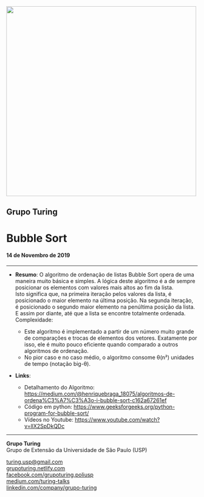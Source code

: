 <img src="https://i.ibb.co/DtHQ3FG/802x265-Logo-GT.png" width="500">

## Grupo Turing
# Bubble Sort

#### 14 de Novembro de 2019
---

- **Resumo**:
O algoritmo de ordenação de listas Bubble Sort opera de uma maneira muito básica e simples. A lógica deste algoritmo é a de sempre posicionar os elementos com valores mais altos ao fim da lista.  
Isto significa que, na primeira iteração pelos valores da lista, é posicionado o maior elemento na última posição. Na segunda iteração, é posicionado o segundo maior elemento na penúltima posição da lista. E assim por diante, até que a lista se encontre totalmente ordenada.  
Complexidade:  
    - Este algoritmo é implementado a partir de um número  muito grande de comparações e trocas de elementos dos vetores. Exatamente por isso, ele é muito pouco eficiente quando comparado a outros algoritmos  de ordenação.
    - No pior caso e no caso médio, o algoritmo consome θ(n²) unidades de tempo (notação big-θ).  


- **Links**:
    - Detalhamento do Algoritmo: <https://medium.com/@henriquebraga_18075/algoritmos-de-ordena%C3%A7%C3%A3o-i-bubble-sort-c162a67261ef>
    - Código em python: <https://www.geeksforgeeks.org/python-program-for-bubble-sort/>
    - Vídeos no Youtube: <https://www.youtube.com/watch?v=llX2SpDkQDc>

---
**Grupo Turing**  
Grupo de Extensão da Universidade de São Paulo (USP)

[turing.usp@gmail.com](turing.usp@gmail.com)  
[grupoturing.netlify.com](grupoturing.netlify.com)  
[facebook.com/grupoturing.poliusp](facebook.com/grupoturing.poliusp)  
[medium.com/turing-talks](medium.com/turing-talks)  
[linkedin.com/company/grupo-turing](linkedin.com/company/grupo-turing)

